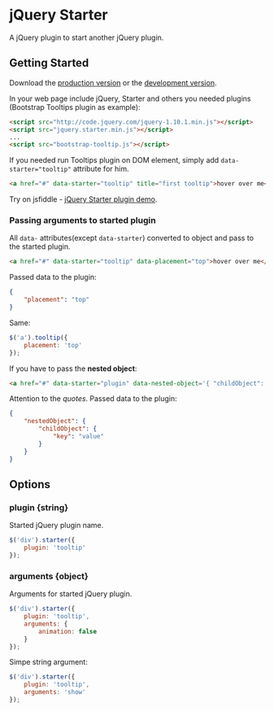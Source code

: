 # jQuery Starter

A jQuery plugin to start another jQuery plugin.

## Getting Started
Download the [production version][min] or the [development version][max].

[min]: https://raw.github.com/agat/jquery.starter/master/dist/jquery.starter.min.js
[max]: https://raw.github.com/agat/jquery.starter/master/dist/jquery.starter.js

In your web page include jQuery, Starter and others you needed plugins (Bootstrap Tooltips plugin as example):

```html
<script src="http://code.jquery.com/jquery-1.10.1.min.js"></script>
<script src="jquery.starter.min.js"></script>
...
<script src="bootstrap-tooltip.js"></script>
```

If you needed run Tooltips plugin on DOM element, simply add `data-starter="tooltip"` attribute for him.

```html
<a href="#" data-starter="tooltip" title="first tooltip">hover over me</a>
```

Try on jsfiddle - [jQuery Starter plugin demo](http://jsfiddle.net/agat/3LtPH/1/).

### Passing arguments to started plugin
All `data-` attributes(except `data-starter`) converted to object and pass to the started plugin.
```html
<a href="#" data-starter="tooltip" data-placement="top">hover over me</a>
```
Passed data to the plugin:
```json
{
    "placement": "top"
}
```

Same:
```js
$('a').tooltip({
    placement: 'top'
});
```
If you have to pass the **nested object**:
```html
<a href="#" data-starter="plugin" data-nested-object='{ "childObject": { "key": "value" } }'>some text</a>
```
Attention to the _quotes_. Passed data to the plugin:
```json
{
    "nestedObject": {
    	"childObject": {
            "key": "value"
        }
    }
}
```

## Options
### plugin {string}
Started jQuery plugin name.
```js
$('div').starter({
    plugin: 'tooltip'
});
```

### arguments {object}
Arguments for started jQuery plugin.
```js
$('div').starter({
    plugin: 'tooltip',
    arguments: {
        animation: false
    }
});
```
Simpe string argument:
```js
$('div').starter({
    plugin: 'tooltip',
    arguments: 'show'
});
```
